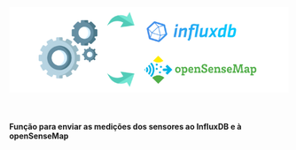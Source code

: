 <p align="center">
  <img src="logo.png" alt="Logotipo do projeto" />
</p>
<br/>

<h4>Função para enviar as medições dos sensores ao InfluxDB e à openSenseMap</h4>